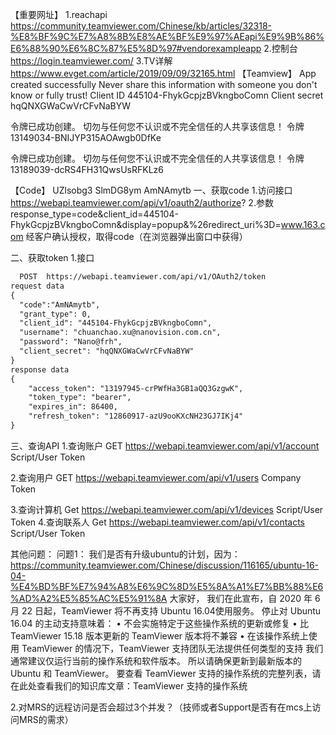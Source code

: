 【重要网址】
1.reachapi   https://community.teamviewer.com/Chinese/kb/articles/32318-%E8%BF%9C%E7%A8%8B%E8%AE%BF%E9%97%AEapi%E9%9B%86%E6%88%90%E6%8C%87%E5%8D%97#vendorexampleapp
2.控制台     https://login.teamviewer.com/
3.TV详解     https://www.evget.com/article/2019/09/09/32165.html
【Teamview】
App created successfully
Never share this information with someone you don't know or fully trust!
Client ID 445104-FhykGcpjzBVkngboComn
Client secret hqQNXGWaCwVrCFvNaBYW

令牌已成功创建。
切勿与任何您不认识或不完全信任的人共享该信息！
令牌
13149034-BNIJYP315AOAwgb0DfKe


令牌已成功创建。
切勿与任何您不认识或不完全信任的人共享该信息！
令牌
13189039-dcRS4FH31QwsUsRFKLz6

【Code】
UZlsobg3
SlmDG8ym
AmNAmytb
一、获取code
1.访问接口
https://webapi.teamviewer.com/api/v1/oauth2/authorize?
2.参数 
response_type=code&client_id=445104-FhykGcpjzBVkngboComn&display=popup&%26redirect_uri%3D=www.163.com
经客户确认授权，取得code（在浏览器弹出窗口中获得）

二、获取token
1.接口
~~~xml
  POST  https://webapi.teamviewer.com/api/v1/OAuth2/token
request data
{
  "code":"AmNAmytb", 
  "grant_type": 0,
  "client_id": "445104-FhykGcpjzBVkngboComn",
  "username": "chuanchao.xu@nanovision.com.cn",
  "password": "Nano@frh",
  "client_secret": "hqQNXGWaCwVrCFvNaBYW"
}
response data
{
    "access_token": "13197945-crPWfHa3GB1aQQ3GzgwK",
    "token_type": "bearer",
    "expires_in": 86400,
    "refresh_token": "12860917-azU9ooKXcNH23GJ7IKj4"
}
~~~
三、查询API
1.查询账户
GET https://webapi.teamviewer.com/api/v1/account  Script/User Token

2.查询用户
GET https://webapi.teamviewer.com/api/v1/users    Company Token

3.查询计算机
Get https://webapi.teamviewer.com/api/v1/devices  Script/User Token
4.查询联系人
Get https://webapi.teamviewer.com/api/v1/contacts Script/User Token



其他问题：
问题1：
我们是否有升级ubuntu的计划，因为：
https://community.teamviewer.com/Chinese/discussion/116165/ubuntu-16-04-%E4%BD%BF%E7%94%A8%E6%9C%8D%E5%8A%A1%E7%BB%88%E6%AD%A2%E5%85%AC%E5%91%8A
大家好，
我们在此宣布，自 2020 年 6 月 22 日起，TeamViewer 将不再支持 Ubuntu 16.04使用服务。
停止对 Ubuntu 16.04 的主动支持意味着：
• 不会实施特定于这些操作系统的更新或修复
• 比 TeamViewer 15.18 版本更新的 TeamViewer 版本将不兼容
• 在该操作系统上使用 TeamViewer 的情况下，TeamViewer 支持团队无法提供任何类型的支持
我们通常建议仅运行当前的操作系统和软件版本。 所以请确保更新到最新版本的 Ubuntu 和 TeamViewer。
要查看 TeamViewer 支持的操作系统的完整列表，请在此处查看我们的知识库文章：TeamViewer 支持的操作系统

2.对MRS的远程访问是否会超过3个并发？（技师或者Support是否有在mcs上访问MRS的需求）

